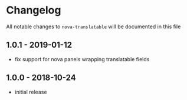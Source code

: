 # Changelog

All notable changes to `nova-translatable` will be documented in this file

## 1.0.1 - 2019-01-12

- fix support for nova panels wrapping translatable fields

## 1.0.0 - 2018-10-24

- initial release
